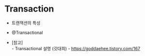 # Transaction

* 트랜잭션의 특성

* @Transactional

* [참고] <br>
  *-* Transactional 설명 (갓대희) - https://goddaehee.tistory.com/167 <br>